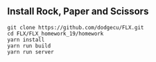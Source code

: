 ## Install Rock, Paper and Scissors

```
git clone https://github.com/dodgecu/FLX.git
cd FLX/FLX_homework_19/homework
yarn install
yarn run build
yarn run server
```
